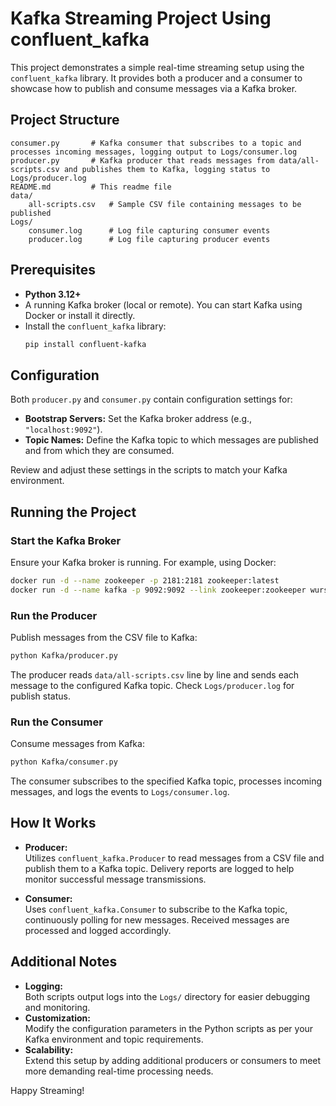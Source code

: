 # Kafka Streaming Project Using confluent_kafka

This project demonstrates a simple real-time streaming setup using the `confluent_kafka` library. It provides both a producer and a consumer to showcase how to publish and consume messages via a Kafka broker.

## Project Structure

```
consumer.py       # Kafka consumer that subscribes to a topic and processes incoming messages, logging output to Logs/consumer.log
producer.py       # Kafka producer that reads messages from data/all-scripts.csv and publishes them to Kafka, logging status to Logs/producer.log
README.md         # This readme file
data/
    all-scripts.csv   # Sample CSV file containing messages to be published
Logs/
    consumer.log      # Log file capturing consumer events
    producer.log      # Log file capturing producer events
```

## Prerequisites

- **Python 3.12+**
- A running Kafka broker (local or remote). You can start Kafka using Docker or install it directly.
- Install the `confluent_kafka` library:
  ```bash
  pip install confluent-kafka
  ```

## Configuration

Both `producer.py` and `consumer.py` contain configuration settings for:

- **Bootstrap Servers:** Set the Kafka broker address (e.g., `"localhost:9092"`).
- **Topic Names:** Define the Kafka topic to which messages are published and from which they are consumed.

Review and adjust these settings in the scripts to match your Kafka environment.

## Running the Project

### Start the Kafka Broker

Ensure your Kafka broker is running. For example, using Docker:

```bash
docker run -d --name zookeeper -p 2181:2181 zookeeper:latest
docker run -d --name kafka -p 9092:9092 --link zookeeper:zookeeper wurstmeister/kafka
```

### Run the Producer

Publish messages from the CSV file to Kafka:

```bash
python Kafka/producer.py
```

The producer reads `data/all-scripts.csv` line by line and sends each message to the configured Kafka topic. Check `Logs/producer.log` for publish status.

### Run the Consumer

Consume messages from Kafka:

```bash
python Kafka/consumer.py
```

The consumer subscribes to the specified Kafka topic, processes incoming messages, and logs the events to `Logs/consumer.log`.

## How It Works

- **Producer:**  
  Utilizes `confluent_kafka.Producer` to read messages from a CSV file and publish them to a Kafka topic. Delivery reports are logged to help monitor successful message transmissions.

- **Consumer:**  
  Uses `confluent_kafka.Consumer` to subscribe to the Kafka topic, continuously polling for new messages. Received messages are processed and logged accordingly.

## Additional Notes

- **Logging:**  
  Both scripts output logs into the `Logs/` directory for easier debugging and monitoring.
- **Customization:**  
  Modify the configuration parameters in the Python scripts as per your Kafka environment and topic requirements.
- **Scalability:**  
  Extend this setup by adding additional producers or consumers to meet more demanding real-time processing needs.

Happy Streaming!
